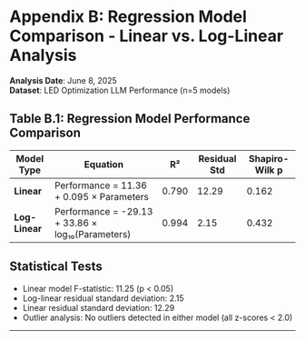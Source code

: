 # Appendix B: Regression Model Comparison - Linear vs. Log-Linear Analysis

**Analysis Date**: June 8, 2025  
**Dataset**: LED Optimization LLM Performance (n=5 models)

## Table B.1: Regression Model Performance Comparison

| **Model Type** | **Equation** | **R²** | **Residual Std** | **Shapiro-Wilk p** |
|----------------|--------------|--------|------------------|-------------------|
| **Linear** | Performance = 11.36 + 0.095 × Parameters | 0.790 | 12.29 | 0.162 |
| **Log-Linear** | Performance = -29.13 + 33.86 × log₁₀(Parameters) | 0.994 | 2.15 | 0.432 |

## Statistical Tests
- Linear model F-statistic: 11.25 (p < 0.05)
- Log-linear residual standard deviation: 2.15
- Linear residual standard deviation: 12.29
- Outlier analysis: No outliers detected in either model (all z-scores < 2.0)

---
